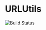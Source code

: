 # URLUtils

[![Build Status](https://travis-ci.org/moisespsena/URLUtils.jl.svg?branch=master)](https://travis-ci.org/moisespsena/URLUtils.jl)
